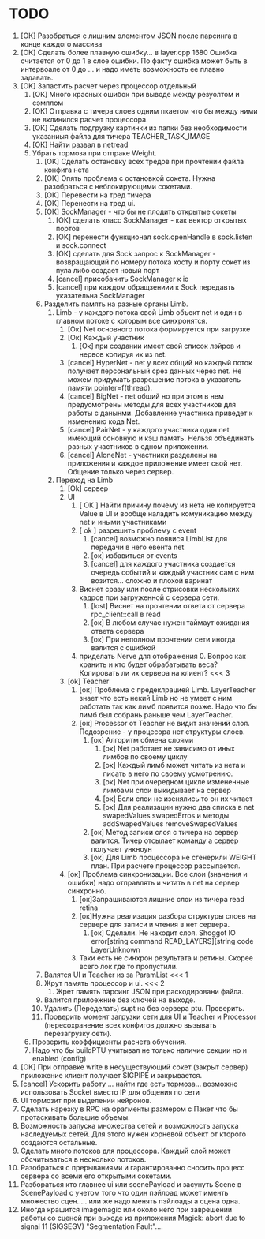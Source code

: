 # TODO

1. [ОК] Разобраться с лишним элементом JSON после парсинга в конце каждого массива
2. [ОК] Сделать более плавную ошибку... в layer.cpp 1680 Ошибка считается от 0 до 1 в слое ошибки. 
   По факту ошибка может быть в интервоале от 0 до ... и надо иметь возможность ее плавно задавать.
3. [OK] Запастить расчет через процессор отдельный
    1. [ОК] Много красных ошибок при выводе между резуолтом и сэмплом
    0. [ОК] Отправка с тичера слоев одним пкаетом что бы между ними не вклинился расчет процессора.
    0. [ОК] Сделать подгрузку картинки из папки без необходимости указаниыя файла для тичера TEACHER_TASK_IMAGE
    0. [OK] Найти развал в netread
    0.  Убрать тормоза при отпраке Weight.
        1. [OK] Сделать остановку всех тредов при прочтении файла конфига нета
        0. [ОК] Опять проблема с остановкой сокета. Нужна разобраться с неблокирующими сокетами.
        0. [ОК] Перевести на тред тичера
        0. [OK] Перенести на тред ui.
        0. [ОК] SockManager - что бы не плодить открытые сокеты
            1. [ОК] сделать класс SockManager - как вектор открытых портов
            0. [ОК] перенести функционал sock.openHandle в sock.listen и sock.connect
            0. [ОК] сделать для Sock запрос к SockManager - возвращающий по номеру 
               потока хосту и порту сокет из пула либо создает новый порт
            0. [cancel] присобачить SockManager к io
            0. [cancel] при каждом обращзениии к Sock передавть указательна SockManager
        0. Разделить память на разные органы Limb.
            1. Limb - у каждого потока свой Limb объект net и один в главном потоке с которым все синхронятся.
                1. [Ок] Net основного потока формируется при загрузке
                0. [Ок] Каждый участник 
                    1. [Ок] при создании имеет свой список лэйров и нервов копируя их из net.
                0. [cancel] HyperNet - net у всех общий но каждый поток получает персональный срез данных через net. 
                   Не можем придумать разрешение потока в указатель памяти pointer=f(thread).
                0. [cancel] BigNet - net общий но при этом в нем предусмотрены методы для всех участников для работы с данынми. 
                   Добавление участника приведет к изменению кода Net.
                0. [cancel] PairNet - у каждого участника один net имеющий основную и кэш память.
                   Нельзя объединять разных участников в одном приложении.
                0. [cancel] AloneNet - участники разделены на приложения и каждое приложение имеет свой нет.
                   Общение только через сервер.
            0. Переход на Limb 
                1. [Ok] сервер
                0. UI
                    1. [ ОК ] Найти причину почему из нета не копируется Value в UI и вообще наладить комуникацию между net и иными участниками
                    0. [ ok ] разрешить проблему с event
                        1. [cancel] возможно появися LimbList для передачи в него евента net
                        0. [ок] избавиться от events
                        0. [cancel] для каждого участника создается очередь событий и каждый участник сам с ним возится... сложно и плохой варинат
                    0. Виснет сразу или после отрисовки нескольких кадров при загруженной с сервера сети.
                        1. [lost] Виснет на прочтении ответа от сервера rpc_client::call в read
                        0. [ок] В любом случае нужен таймаут ожидания ответа сервера
                        0. [ок] При неполном прочтении сети иногда валится с ошибкой
                    0. приделать Nerve для отображения
                        0. Вопрос как хранить и кто будет обрабатывать веса? Копировать ли их сервера на клиент? <<< 3
                0. [ok] Teacher
                    1. [ок] Проблема с предеклрацией Limb. LayerTeacher знает что есть некий Limb но не умеет с ним работать так как лимб появится позже. Надо что бы лимб был собрань раньше чем LayerTeacher.
                    0. [ок] Processor от Teacher не видит значений слоя. Подозрение - у процесора нет структуры слоев.
                        1. [ок] Алгоритм обмена слоями
                            1. [ок] Net работает не зависимо от иных лимбов по своему циклу
                            0. [ок] Каждый лимб может читать из нета и писать в него по своему усмотрению.
                            0. [ок] Net при очередном цикле измененные лимбами слои выкидывает на сервер
                            0. [ок] Если слои не изенялись то он их читает
                            0. [ок] Для реализации нужно два списка в net swapedValues swapedErros и методы addSwapedValues removeSwapedValues
                        0. [ок] Метод записи слоя с тичера на сервер валится. Тичер отсылает команду а сервер получает ункноун
                        0. [ок] Для Limb процессора не сгенерили WEIGHT план. При расчете процессор рассыпается.
                0. [ок] Проблема синхронизации. Все слои (значения и ошибки) надо отправлять и читать в net на сервер синхронно.
                    1. [ок]Запрашиваются лишние слои из тичера read retina
                    0. [ок]Нужна реализация разбора структуры слоев на сервере для записи и чтения в нет сервера.
                        1. [ок] Сделали.  Не находит слоя. Shoggot IO error[string command READ_LAYERS][string code LayerUnknown
                    0. Таки есть не синхрон результата и ретины. Скорее всего лок где то пропустили.
        0. Валятся UI и Teacher из за ParamList <<< 1
        0. Жрут память процессор и ui. <<< 2
            1. Жрет память парсинг JSON при раскодировани файла.
        0. Валится прилоежние без ключей на выходе.
        0. Удалить (Переделать) supt на без сервера ptu. Проверить.
        0. Проверить момент загрузки сети для UI и Teacher и Processor (пересохранение всех конфигов должно вызывать перезагрузку сети).
    0. Проверить коэффициенты расчета обучения.
    0. Надо что бы buildPTU учитывал не только наличие секции но и enabled (config)
0. [ОК] При отправке write в несуществующий сокет (закрыт сервер) приложение клиент получает SIGPIPE и закрывается. 
0. [cancel] Ускорить работу ... найти где есть тормоза... возможно использовать Socket вместо IP для общения по сети
0. UI тормозит при выделении нейронов.
0. Сделать нарезку в RPC на фрагменты размером с Пакет что бы протаскивать большие объемы.
0. Возможность запуска множества сетей и возможность запуска наследуемых сетей. Для этого нужен корневой объект от кторого создаются остальные.
0. Сделать много потоков для процессора. Каждый слой может обсчитываться в несколько потоков.
0. Разобраться с прерываниями и гарантированно сносить процесс сервера со всеми его открытыми сокетами.
0. Разбораться кто главнее ui или scenePayload и засунуть Scene в ScenePayload 
   с учетом того что один пэйлоад может именть множество сцен..... или же надо менять пэйлоады а сцена одна. 
0. Иногда крашится imagemagic или около него при заврешении работы со сценой при выходе из приложения
   Magick: abort due to signal 11 (SIGSEGV) "Segmentation Fault"....


